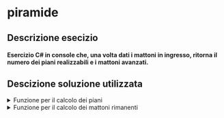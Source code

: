 # piramide
## Descrizione esecizio
#### Esercizio C# in console che, una volta dati i mattoni in ingresso, ritorna il numero dei piani realizzabili e i mattoni avanzati.

## Descizione soluzione utilizzata

<details>
<summary>Funzione per il calcolo dei piani</summary>
 
```c#
public static int Piani( int mattoni )
{
```
Dichiariamo la funzione dove andremo ad inserire le istruzioni per il calcolo dei piani, passandole come parametro i mattoni disponibili.

<details>
<summary>Controllo del numero dei mattoni</summary>
 
```c#
if(mattoni<=0){
    return 0;
}
```
Controlliamo che i mattoni siano maggiori di 0, in caso contrario restituiamo immediatamente 0 al programma, in quanto non sono costruibili piani senza mattoni.
</details>
<details>
<summary>Creazione variabili utili</summary>

```c#
int risultato=0;
int counterFloors=0;
int counterBlocks=1;
```
Creiamo le variabili che ci serviranno in seguito : la prima per contenere l'area di un piano, la seconda per contenere la quantità di piani costruibili e la terza per avere a disposizione la lunghezza del lato del piano corrente.
</details>
<details>
<summary>Calcolo dei piani</summary>

```c#
for(counterFloors=0;mattoni>0;counterFloors++){
    risultato = counterBlocks*counterBlocks;
    mattoni-=risultato;
    counterBlocks+=2;
}

if(mattoni<0){
    counterFloors--;
}

return counterFloors;
}
```
Tramite <i>for</i> calcoliamo in <i><b>counterFloors</b></i> i piani che riusciremo a costruire. L'<i>if</i> successivo serve in caso i mattoni vadano in negativo : togliamo un piano, dato che l'ultimo piano non siamo chiaramenti riusciti a costruirlo avendo ottenuto un numero di mattoni negativo. Restituiamo poi la variabile e chiudiamo la funzione.
</details>
 <br>
</details>


<details>
<summary>Funzione per il calcolo dei mattoni rimanenti</summary>

```c#
public static int Rimanenti( int mattoni )
{
```   
Dichiariamo la funzione dove andremo ad inserire le istruzioni per il calcolo dei mattoni rimanenti, passandole come parametro i mattoni disponibili.
<details>
<summary>Dichiarazione variabili utili</summary>

```c#
int piani=Piani(mattoni);
int restoMattoni=mattoni;
int num=1;
```
Creiamo le variabili che ci serviranno in seguito : la prima conterrà il numero di piani costruibili calcolato tramite la funzione <i><b>Piani</b></i>, la seconda alla fine del programma conterrà i mattoni rimanenti mentre la terza servirà per contenere la lungheza del lato del piano corrente.
</details>
<details>
<summary>Calcolo dei mattoni rimasti</summary>

```c#
for(int i=0;i<piani;i++){
    restoMattoni-=num*num;
    num+=2;
}
return restoMattoni;
}
```
Tramite <i>for</i> calcoliamo quanti mattoni ci resteranno dopo aver costruito la piramide, inserendo questo dato nella variabile <i><b>restoMattoni</b></i>. Restituiamo poi la variabile e chiudiamo la funzione.
</details>
